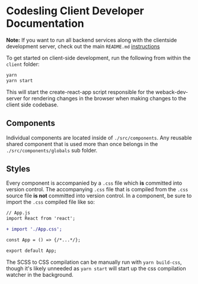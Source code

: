 # Codesling Client Developer Documentation

**Note:** If you want to run all backend services along with the clientside development server, check out the main `README.md` [instructions](README.md#getting-started)

To get started on client-side development, run the following from within the `client` folder:

```bash
yarn
yarn start
```

This will start the create-react-app script responsible for the weback-dev-server for rendering changes in the browser when making changes to the client side codebase.

## Components

Individual components are located inside of `./src/components`. Any reusable shared component that is used more than once belongs in the `./src/components/globals` sub folder.

## Styles

Every component is accompanied by a `.css` file which **is** committed into version control. The accompanying `.css` file that is compiled from the `.css` source file **is not** committed into version control. In a component, be sure to import the `.css` compiled file like so:

```diff
// App.js
import React from 'react';

+ import './App.css';

const App = () => {/*...*/};

export default App;
```

The SCSS to CSS compilation can be manually run with `yarn build-css`, though it's likely unneeded as `yarn start` will start up the css compilation watcher in the background.
